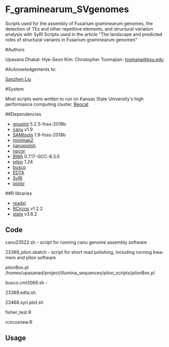 # F_graminearum_SVgenomes
Scripts used for the assembly of Fusarium graminearum genomes, the detection of TEs and other repetitive elements, and structural variation analysis with SyRI
Scripts used in the article "The landscape and predicted roles of structural variants in Fusarium graminearum genomes"

#Authors

Upasana Dhakal: 
Hye-Seon Kim: 
Christopher Toomajian: toomajia@ksu.edu

#Acknowledgements to:

[Sanzhen Liu](https://github.com/liu3zhenlab)

#System

Most scripts were written to run on Kansas State University's high performance computing cluster, [Beocat](https://beocat.ksu.edu/)

##Dependencies

- [gnuplot](https://sourceforge.net/p/gnuplot/gnuplot-main/merge-requests/) 5.2.5-foss-2018b
- [canu](https://github.com/marbl/canu) v1.9
- [SAMtools](https://github.com/samtools/samtools) 1.9-foss-2018b
- [minimap2](https://github.com/lh3/minimap2)
- [nanopolish](https://github.com/jts/nanopolish)
- [npcor](https://github.com/liu3zhenlab/npcor)
- [BWA](https://github.com/lh3/bwa) 0.7.17-GCC-8.3.0
- [pilon](https://github.com/broadinstitute/pilon) 1.24
- [busco](https://gitlab.com/ezlab/busco/-/releases#5.6.1)
- [EDTA](https://github.com/oushujun/EDTA)
- [SyRI](https://github.com/schneebergerlab/syri)
- [plotsr](https://github.com/schneebergerlab/plotsr)

##R libraries
- [readxl](https://www.rdocumentation.org/packages/readxl/versions/1.4.3)
- [RCircos](https://www.rdocumentation.org/packages/RCircos/versions/1.2.2) v1.2.2
- [stats](https://www.rdocumentation.org/packages/stats/versions/3.6.2) v3.6.2

## Code

canu23522.sh - script for running canu genome assembly software

23389_pilon.sbatch - script for short read polishing, including running bwa-mem and pilon software

pilonBox.pl    /homes/upasanad/project/illumina_sequences/pilon_scripts/pilonBox.pl

busco.cml3066.sh - 

23389.edta.sh

23468.syri.plot.sh

fisher_test.R

rcircosnew.R

## Usage
